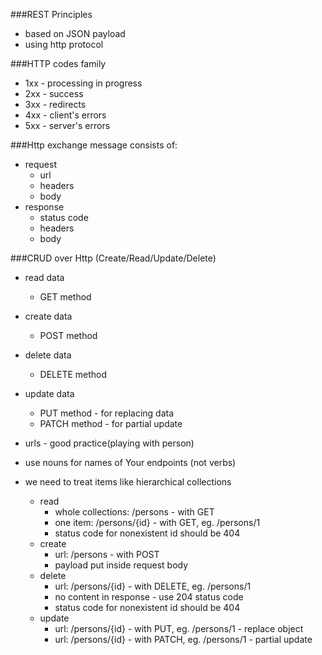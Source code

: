 ###REST Principles
- based on JSON payload
- using http protocol

###HTTP codes family
- 1xx - processing in progress
- 2xx - success
- 3xx - redirects
- 4xx - client's errors
- 5xx - server's errors

###Http exchange message consists of:
- request
  - url
  - headers
  - body
- response
  - status code
  - headers
  - body

###CRUD over Http (Create/Read/Update/Delete)
- read data
  - GET method
- create data
  - POST method
- delete data
  - DELETE method
- update data
  - PUT method - for replacing data
  - PATCH method - for partial update

- urls - good practice(playing with person)
- use nouns for names of Your endpoints (not verbs)
- we need to treat items like hierarchical collections
  - read
    - whole collections: /persons - with GET
    - one item: /persons/{id} - with GET, eg. /persons/1
    - status code for nonexistent id should be 404
  - create
    - url: /persons - with POST
    - payload put inside request body
  - delete
    - url: /persons/{id} - with DELETE, eg. /persons/1
    - no content in response - use 204 status code
    - status code for nonexistent id should be 404
  - update
    - url: /persons/{id} - with PUT, eg. /persons/1 - replace object
    - url: /persons/{id} - with PATCH, eg. /persons/1 - partial update
  